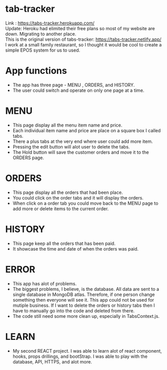 # tab-tracker
Link : https://tabs-tracker.herokuapp.com/  
Update: Heroku had elimited their free plans so most of my website are down. Migrating to another place.  
This is the original version of tabs-tracker: https://tabs-tracker.netlify.app/  
I work at a small family restaurant, so I thought it would be cool to create a simple EPOS system for us to used. 

# App functions 
*  The app has three page - MENU , ORDERS, and HISTORY.  
*  The user could switch and operate on only one page at a time.  

# MENU
*  This page display all the menu item name and price.  
*  Each individual item name and price are place on a square box I called tabs.  
*  There a plus tabs at the very end where user could add more item.   
*  Pressing the edit button will alot user to delete the tabs.  
*  The Hold button will save the customer orders and move it to the ORDERS page.   

# ORDERS
*  This page display all the orders that had been place.  
*  You could click on the order tabs and it will display the orders.  
*  When click on a order tab you could move back to the MENU page to add more or delete items to the current order.  

# HISTORY
*  This page keep all the orders that has been paid.  
*  It showcase the time and date of when the orders was paid.  

# ERROR
*  This app has alot of problems.  
*  The biggest problems, I believe, is the database. All data are sent to a single database in MongoDB atlas. Therefore, if one person change something then everyone will see it. This app could not be used for mutiple business. If I want to delete the orders or history tabs then I have to manually go into the code and deleted from there.  
*  The code still need some more clean up, especially in TabsContext.js.  

# LEARN
*  My second REACT project. I was able to learn alot of react component, hooks, props drillings, and bootStrap. I was able to play with the database, API, HTTPS, and alot more.  
